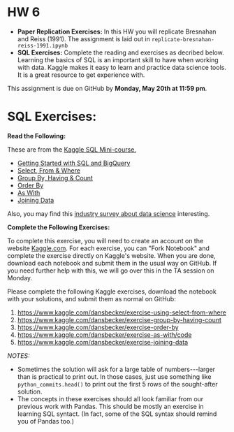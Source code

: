# HW 6


 - **Paper Replication Exercises:** In this HW you will replicate Bresnahan and Reiss (1991). The assignment is laid out in `replicate-bresnahan-reiss-1991.ipynb`
 - **SQL Exercises:** Complete the reading and exercises as decribed below. Learning the basics of SQL is an important skill to have when working with data. Kaggle makes it easy to learn and practice data science tools. It is a great resource to get experience with.

This assignment is due on GitHub by **Monday, May 20th at 11:59 pm**.


# SQL Exercises:

**Read the Following:**

These are from the [Kaggle SQL Mini-course.](https://www.kaggle.com/learn/SQL)

  - [Getting Started with SQL and BigQuery](https://www.kaggle.com/dansbecker/getting-started-with-sql-and-bigquery)
  - [Select, From & Where](https://www.kaggle.com/dansbecker/select-from-where)
  - [Group By, Having & Count](https://www.kaggle.com/dansbecker/group-by-having-count/)
  - [Order By](https://www.kaggle.com/dansbecker/order-by)
  - [As With](https://www.kaggle.com/dansbecker/as-with/code)
  - [Joining Data](https://www.kaggle.com/dansbecker/joining-data)


Also, you may find this [industry survey about data science](https://www.kaggle.com/surveys/2017) interesting.

**Complete the Following Exercises:**

To complete this exercise, you will need to create an account on the website [Kaggle.com](https://www.kaggle.com/). For each exercise, you can "Fork Notebook" and complete the exercise directly on Kaggle's website. When you are done, download each notebook and submit them in the usual way on GitHub. If you need further help with this, we will go over this in the TA session on Monday. 

Please complete the following Kaggle exercises, download the notebook with your solutions, and submit them as normal on GitHub:

  1. https://www.kaggle.com/dansbecker/exercise-using-select-from-where
  2. https://www.kaggle.com/dansbecker/exercise-group-by-having-count
  3. https://www.kaggle.com/dansbecker/exercise-order-by
  4. https://www.kaggle.com/dansbecker/exercise-as-with/code
  5. https://www.kaggle.com/dansbecker/exercise-joining-data

*NOTES:* 

  - Sometimes the solution will ask for a large table of numbers---larger than is practical to print out. In those cases, just use something like `python_commits.head()` to print out the first 5 rows of the sought-after solution.
  - The concepts in these exercises should all look familiar from our previous work with Pandas. This should be mostly an exercise in learning SQL syntact. (In fact, some of the SQL syntax should remind you of Pandas too.)